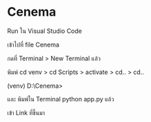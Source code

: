 # Cenema
 
Run ใน Visual Studio Code

เข้าไปที่ file Cenema

กดที่ Terminal > New Terminal แล้ว

พิมพ์ cd venv > cd Scripts > activate > cd.. > cd..

(venv) D:\Cenema>

และ พิมพ์ใน Terminal python app.py แล้ว

เข้า Link ที่ขึ้นมา



